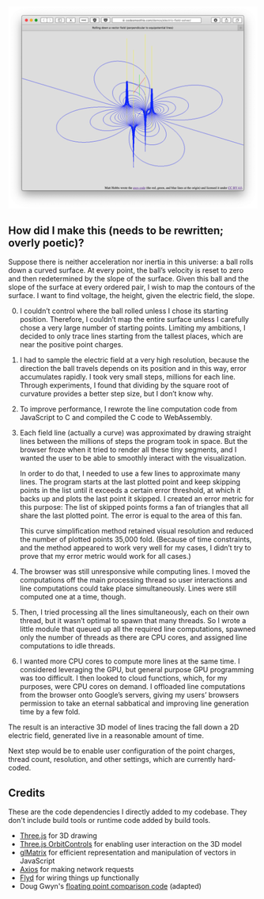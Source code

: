 ![screenshot](screenshot.png)



## How did I make this (needs to be rewritten; overly poetic)?

Suppose there is neither acceleration nor inertia in this universe: a ball rolls down a curved surface. At every point, the ball’s velocity is reset to zero and then redetermined by the slope of the surface. Given this ball and the slope of the surface at every ordered pair, I wish to map the contours of the surface. I want to find voltage, the height, given the electric field, the slope. 

0. I couldn’t control where the ball rolled unless I chose its starting position. Therefore, I couldn’t map the entire surface unless I carefully chose a very large number of starting points. Limiting my ambitions, I decided to only trace lines starting from the tallest places, which are near the positive point charges.

1. I had to sample the electric field at a very high resolution, because the direction the ball travels depends on its position and in this way, error accumulates rapidly. I took very small steps, millions for each line. Through experiments, I found that dividing by the square root of curvature provides a better step size, but I don’t know why. 

2. To improve performance, I rewrote the line computation code from JavaScript to C and compiled the C code to WebAssembly. 

3. Each field line (actually a curve) was approximated by drawing straight lines between the millions of steps the program took in space. But the browser froze when it tried to render all these tiny segments, and I wanted the user to be able to smoothly interact with the visualization. 

   In order to do that, I needed to use a few lines to approximate many lines. The program starts at the last plotted point and keep skipping points in the list until it exceeds a certain error threshold, at which it backs up and plots the last point it skipped. I created an error metric for this purpose: The list of skipped points forms a fan of triangles that all share the last plotted point. The error is equal to the area of this fan. 

   This curve simplification method retained visual resolution and reduced the number of plotted points 35,000 fold. (Because of time constraints, and the method appeared to work very well for my cases, I didn’t try to prove that my error metric would work for all cases.) 

4. The browser was still unresponsive while computing lines. I moved the computations off the main processing thread so user interactions and line computations could take place simultaneously. Lines were still computed one at a time, though.

5. Then, I tried processing all the lines simultaneously, each on their own thread, but it wasn’t optimal to spawn that many threads. So I wrote a little module that queued up all the required line computations, spawned only the number of threads as there are CPU cores, and assigned line computations to idle threads. 

6. I wanted more CPU cores to compute more lines at the same time. I considered leveraging the GPU, but general purpose GPU programming was too difficult. I then looked to cloud functions, which, for my purposes, were CPU cores on demand. I offloaded line computations from the browser onto Google’s servers, giving my users’ browsers permission to take an eternal sabbatical and improving line generation time by a few fold.

The result is an interactive 3D model of lines tracing the fall down a 2D electric field, generated live in a reasonable amount of time.

Next step would be to enable user configuration of the point charges, thread count, resolution, and other settings, which are currently hard-coded. 



## Credits

These are the code dependencies I directly added to my codebase. They don't 
include build tools or runtime code added by build tools.

 - [Three.js](https://threejs.org) for 3D drawing
 - [Three.js OrbitControls](https://github.com/mrdoob/three.js/blob/master/examples/js/controls/OrbitControls.js) for enabling user interaction on the 3D model
 - [glMatrix](http://glmatrix.net) for efficient representation and manipulation of vectors in JavaScript
 - [Axios](https://github.com/axios/axios) for making network requests
 - [Flyd](https://github.com/paldepind/flyd) for wiring things up functionally
 - Doug Gwyn's [floating point comparison code](http://c-faq.com/fp/fpequal.html) (adapted)


